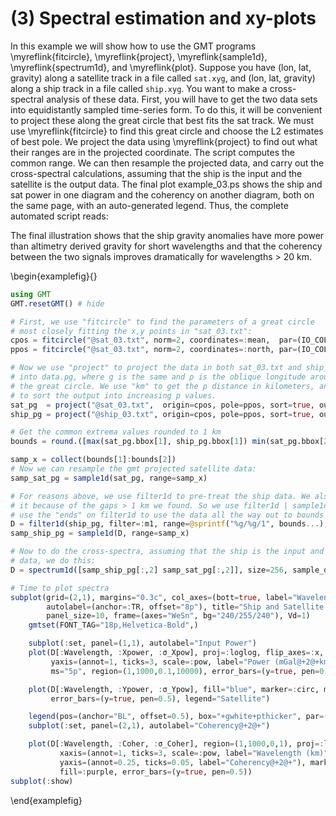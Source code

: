 # (3) Spectral estimation and xy-plots

In this example we will show how to use the GMT programs \myreflink{fitcircle}, \myreflink{project},
\myreflink{sample1d}, \myreflink{spectrum1d}, and \myreflink{plot}. Suppose you have (lon, lat, gravity)
along a satellite track in a file called ``sat.xyg``, and (lon, lat, gravity) along a ship track in a
file called ``ship.xyg``. You want to make a cross-spectral analysis of these data. First, you will
have to get the two data sets into equidistantly sampled time-series form. To do this, it will be
convenient to project these along the great circle that best fits the sat track. We must use
\myreflink{fitcircle} to find this great circle and choose the L2 estimates of best pole. We project
the data using \myreflink{project} to find out what their ranges are in the projected coordinate.
The script computes the common range. We can then resample the projected data, and carry out the
cross-spectral calculations, assuming that the ship is the input and the satellite is the output data.
The final plot example_03.ps shows the ship and sat power in one diagram and the coherency on another
diagram, both on the same page, with an auto-generated legend. Thus, the complete automated script reads:

The final illustration shows that the ship gravity anomalies have more power than altimetry derived gravity
for short wavelengths and that the coherency between the two signals improves dramatically for wavelengths > 20 km.

\begin{examplefig}{}
```julia
using GMT
GMT.resetGMT() # hide

# First, we use "fitcircle" to find the parameters of a great circle
# most closely fitting the x,y points in "sat_03.txt":
cpos = fitcircle("@sat_03.txt", norm=2, coordinates=:mean,  par=(IO_COL_SEPARATOR="/",))
ppos = fitcircle("@sat_03.txt", norm=2, coordinates=:north, par=(IO_COL_SEPARATOR="/",))

# Now we use "project" to project the data in both sat_03.txt and ship_03.txt
# into data.pg, where g is the same and p is the oblique longitude around
# the great circle. We use "km" to get the p distance in kilometers, and "sort"
# to sort the output into increasing p values.
sat_pg  = project("@sat_03.txt",  origin=cpos, pole=ppos, sort=true, outvars=:pz, km=true)
ship_pg = project("@ship_03.txt", origin=cpos, pole=ppos, sort=true, outvars=:pz, km=true)

# Get the common extrema values rounded to 1 km
bounds = round.([max(sat_pg.bbox[1], ship_pg.bbox[1]) min(sat_pg.bbox[2], ship_pg.bbox[2])], digits=0)

samp_x = collect(bounds[1]:bounds[2])
# Now we can resample the gmt projected satellite data:
samp_sat_pg = sample1d(sat_pg, range=samp_x)

# For reasons above, we use filter1d to pre-treat the ship data. We also need to sample
# it because of the gaps > 1 km we found. So we use filter1d | sample1d. We also
# use the "ends" on filter1d to use the data all the way out to bounds :
D = filter1d(ship_pg, filter=:m1, range=@sprintf("%g/%g/1", bounds...), ends=true)
samp_ship_pg = sample1d(D, range=samp_x)

# Now to do the cross-spectra, assuming that the ship is the input and the sat is the output
# data, we do this:
D = spectrum1d([samp_ship_pg[:,2] samp_sat_pg[:,2]], size=256, sample_dist=1, wavelength=true, outputs=(:xpower, :ypower, :coherence))

# Time to plot spectra
subplot(grid=(2,1), margins="0.3c", col_axes=(bott=true, label="Wavelength (km)"),
        autolabel=(anchor=:TR, offset="8p"), title="Ship and Satellite Gravity",
        panel_size=10, frame=(axes="WeSn", bg="240/255/240"), Vd=1)
	gmtset(FONT_TAG="18p,Helvetica-Bold",)

	subplot(:set, panel=(1,1), autolabel="Input Power")
	plot(D[:Wavelength, :Xpower, :σ_Xpow], proj=:loglog, flip_axes=:x, xaxis=(annot=1, ticks=3, scale=:pow),
         yaxis=(annot=1, ticks=3, scale=:pow, label="Power (mGal@+2@+km)"), fill="red", marker=:Triangle,
         ms="5p", region=(1,1000,0.1,10000), error_bars=(y=true, pen=0.5), legend="Ship")

	plot(D[:Wavelength, :Ypower, :σ_Ypow], fill="blue", marker=:circ, ms="5p",
         error_bars=(y=true, pen=0.5), legend="Satellite")

	legend(pos=(anchor="BL", offset=0.5), box="+gwhite+pthicker", par=(FONT_ANNOT_PRIMARY="14p,Helvetica-Bold",))
	subplot(:set, panel=(2,1), autolabel="Coherency@+2@+")

	plot(D[:Wavelength, :Coher, :σ_Coher], region=(1,1000,0,1), proj=:logx, flip_axes=:x,
           xaxis=(annot=1, ticks=3, scale=:pow, label="Wavelength (km)"),
           yaxis=(annot=0.25, ticks=0.05, label="Coherency@+2@+"), marker=:circ, ms="5p",
           fill=:purple, error_bars=(y=true, pen=0.5))
subplot(:show)
```
\end{examplefig}
